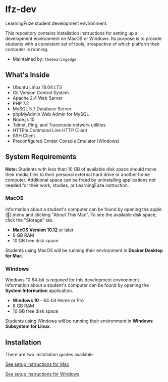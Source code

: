 # lfz-dev

LearningFuze student development environment.

This repository contains installation instructions for setting up a development environment on MacOS or Windows. Its purpose is to provide students with a consistent set of tools, irrespective of which platform their computer is running.

- Maintained by: `thebearingedge`

## What's Inside

- Ubuntu Linux 18.04 LTS
- Git Version Control System
- Apache 2.4 Web Server
- PHP 7.2
- MySQL 5.7 Database Server
- phpMyAdmin Web Admin for MySQL
- Node.js 10
- Telnet, Ping, and Traceroute network utilities
- HTTPie Command Line HTTP Client
- SSH Client
- Preconfigured Cmder Console Emulator (Windows)

## System Requirements

**Note:** Students with less than 10 GB of available disk space should move their media files to their personal external hard drive or another home computer. Additional space can be freed by uninstalling applications not needed for their work, studies, or LearningFuze instruction.

### MacOS

Information about a student's computer can be found by opening the apple () menu and clicking "About This Mac". To see the available disk space, click the "Storage" tab.

- **MacOS Version 10.12** or later
- 8 GB RAM
- 10 GB free disk space

Students using MacOS will be running their environment in **Docker Desktop for Mac**.

### Windows

Windows 10 64-bit is _required_ for this development environment. Information about a student's computer can be found by opening the **System Information** application.

- **Windows 10** - 64-bit Home or Pro
- 8 GB RAM
- 10 GB free disk space

Students using Windows will be running their environment in **Windows Subsystem for Linux**.

## Installation

There are two installation guides available.

[See setup instructions for Mac](MAC_INSTRUCTIONS.md)

[See setup instructions for Windows](WINDOWS_INSTRUCTIONS.md)
